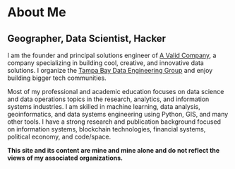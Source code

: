 # About Me

## Geographer, Data Scientist, Hacker

I am the founder and principal solutions engineer of [A Valid Company](https://www.avalidcompany.com/), a company specializing in building cool, creative, and innovative data solutions. I organize the [Tampa Bay Data Engineering Group](https://www.meetup.com/tampa-bay-data-engineering-group/) and enjoy building bigger tech communities.

Most of my professional and academic education focuses on data science and data operations topics in the research, analytics, and information systems industries. I am skilled in machine learning, data analysis, geoinformatics, and data systems engineering using Python, GIS, and many other tools. I have a strong research and publication background focused on information systems, blockchain technologies, financial systems, political economy, and code/space.

__This site and its content are mine and mine alone and do not reflect the views of my associated organizations.__
